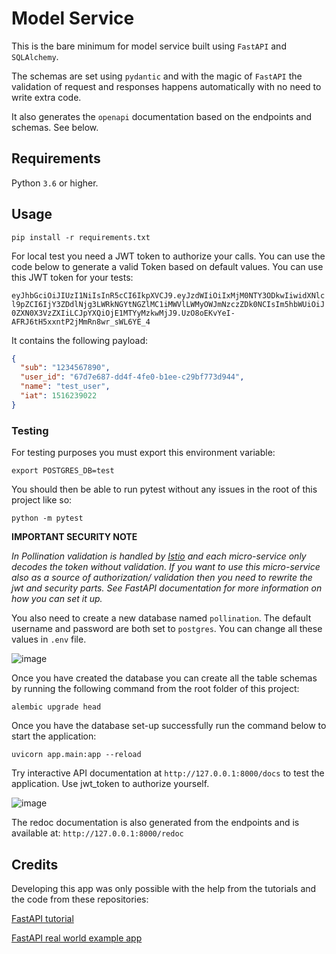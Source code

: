 # Model Service

This is the bare minimum for model service built using `FastAPI` and `SQLAlchemy`.

The schemas are set using `pydantic` and with the magic of `FastAPI` the validation of
request and responses happens automatically with no need to write extra code.

It also generates the `openapi` documentation based on the endpoints and schemas. See below.

## Requirements

Python `3.6` or higher.

## Usage

```shell
pip install -r requirements.txt
```

For local test you need a JWT token to authorize your calls. You can use the code below
to generate a valid Token based on default values. You can use this JWT token for your
tests:

`eyJhbGciOiJIUzI1NiIsInR5cCI6IkpXVCJ9.eyJzdWIiOiIxMjM0NTY3ODkwIiwidXNlcl9pZCI6IjY3ZDdlNjg3LWRkNGYtNGZlMC1iMWVlLWMyOWJmNzczZDk0NCIsIm5hbWUiOiJ0ZXN0X3VzZXIiLCJpYXQiOjE1MTYyMzkwMjJ9.UzO8oEKvYeI-AFRJ6tH5xxntP2jMmRn8wr_sWL6YE_4`

It contains the following payload:

```json
{
  "sub": "1234567890",
  "user_id": "67d7e687-dd4f-4fe0-b1ee-c29bf773d944",
  "name": "test_user",
  "iat": 1516239022
}
```

### Testing
For testing purposes you must export this environment variable:
```console
export POSTGRES_DB=test
```

You should then be able to run pytest without any issues in the root of this project like so:

```console
python -m pytest
```

**IMPORTANT SECURITY NOTE**

_In Pollination validation is handled by [Istio](https://istio.io/) and each
micro-service only decodes the token without validation. If you want to use this
micro-service also as a source of authorization/ validation then you need to rewrite the
jwt and security parts. See FastAPI documentation for more information on how you can set
it up._


You also need to create a new database named `pollination`. The default username and
password are both set to `postgres`. You can change all these values in `.env` file.

![image](https://user-images.githubusercontent.com/2915573/55664928-6e96c980-5804-11e9-84f1-238fbbadeeeb.png)

Once you have created the database you can create all the table schemas by running the following command from the root folder of this project:
```console
alembic upgrade head
```

Once you have the database set-up successfully run the command below to start the
application:

`uvicorn app.main:app --reload`

Try interactive API documentation at `http://127.0.0.1:8000/docs` to test the
application. Use jwt_token to authorize yourself.

![image](https://user-images.githubusercontent.com/2915573/55664937-9a19b400-5804-11e9-97c2-e88aa4ed07f8.png)

The redoc documentation is also generated from the endpoints and is available at: `http://127.0.0.1:8000/redoc`

<!-- ![sensor_grid_redoc](https://user-images.githubusercontent.com/2915573/55664978-55dae380-5805-11e9-9aa7-89d7660c67dd.gif) -->

## Credits

Developing this app was only possible with the help from the tutorials and the code from
these repositories:

[FastAPI tutorial](https://fastapi.tiangolo.com/tutorial/intro/)

[FastAPI real world example
app](https://github.com/nsidnev/fastapi-realworld-example-app)
